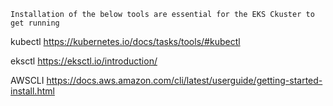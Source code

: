 ``Installation of the below tools are essential for the EKS Ckuster to get running``

kubectl
https://kubernetes.io/docs/tasks/tools/#kubectl

eksctl
https://eksctl.io/introduction/

AWSCLI
https://docs.aws.amazon.com/cli/latest/userguide/getting-started-install.html
